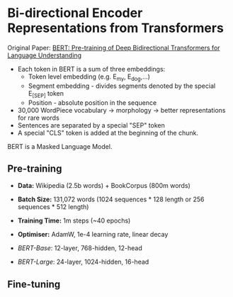 # Bi-directional Encoder Representations from Transformers
Original Paper: [BERT: Pre-training of Deep Bidirectional Transformers for Language Understanding](https://arxiv.org/abs/1810.04805)

- Each token in BERT is a sum of three embeddings:
	- Token level embedding (e.g. E$_{\text{my}}$, E$_{\text{dog}}$,...)
	- Segment embedding - divides segments denoted by the special E$_{\text{[SEP]}}$ token
	- Position - absolute position in the sequence
- 30,000 WordPiece vocabulary -> morphology -> better representations for rare words
- Sentences are separated by a special "SEP" token
- A special "CLS" token is added at the beginning of the chunk.

BERT is a Masked Language Model.

## Pre-training
- **Data:** 
  Wikipedia (2.5b words) + BookCorpus (800m words)
- **Batch Size:** 
  131,072 words (1024 sequences * 128 length or 256 sequences * 512 length)
- **Training Time:** 
  1m steps (~40 epochs)
- **Optimiser:** 
  AdamW, 1e-4 learning rate, linear decay
  
- *BERT-Base*: 12-layer, 768-hidden, 12-head
- *BERT-Large*: 24-layer, 1024-hidden, 16-head

## Fine-tuning